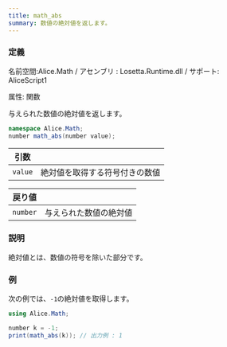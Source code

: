 ```yaml
---
title: math_abs
summary: 数値の絶対値を返します。
---
```


### 定義
名前空間:Alice.Math / アセンブリ : Losetta.Runtime.dll / サポート: AliceScript1

属性: 関数

与えられた数値の絶対値を返します。

```cs title="AliceScript"
namespace Alice.Math;
number math_abs(number value);
```

|引数| |
|-|-|
|`value`|絶対値を取得する符号付きの数値|

|戻り値| |
|-|-|
|`number`|与えられた数値の絶対値|

### 説明
絶対値とは、数値の符号を除いた部分です。

### 例
次の例では、`-1`の絶対値を取得します。

```cs title="AliceScript"
using Alice.Math;

number k = -1;
print(math_abs(k)); // 出力例 : 1
```